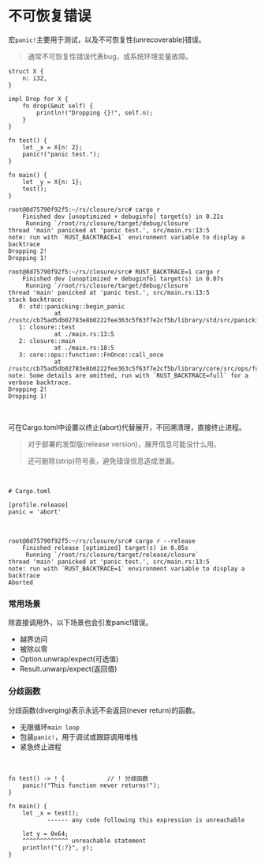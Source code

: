 # 不可恢复错误

宏`panic!`主要用于测试，以及不可恢复性(unrecoverable)错误。

> 通常不可恢复性错误代表bug，或系统环境变量故障。

```
struct X {
    n: i32,
}

impl Drop for X {
    fn drop(&mut self) {
        println!("Dropping {}!", self.n);
    }
}

fn test() {
    let _x = X{n: 2};
    panic!("panic test.");
}

fn main() {
    let _y = X{n: 1};
    test();
}
```

```
root@8d75790f92f5:~/rs/closure/src# cargo r
    Finished dev [unoptimized + debuginfo] target(s) in 0.21s
     Running `/root/rs/closure/target/debug/closure`
thread 'main' panicked at 'panic test.', src/main.rs:13:5
note: run with `RUST_BACKTRACE=1` environment variable to display a backtrace
Dropping 2!
Dropping 1!
```

```
root@8d75790f92f5:~/rs/closure/src# RUST_BACKTRACE=1 cargo r
    Finished dev [unoptimized + debuginfo] target(s) in 0.07s
     Running `/root/rs/closure/target/debug/closure`
thread 'main' panicked at 'panic test.', src/main.rs:13:5
stack backtrace:
   0: std::panicking::begin_panic
             at /rustc/cb75ad5db02783e8b0222fee363c5f63f7e2cf5b/library/std/src/panicking.rs:519:12
   1: closure::test
             at ./main.rs:13:5
   2: closure::main
             at ./main.rs:18:5
   3: core::ops::function::FnOnce::call_once
             at /rustc/cb75ad5db02783e8b0222fee363c5f63f7e2cf5b/library/core/src/ops/function.rs:227:5
note: Some details are omitted, run with `RUST_BACKTRACE=full` for a verbose backtrace.
Dropping 2!
Dropping 1!
```

&nbsp;
&nbsp;

可在Cargo.toml中设置以终止(abort)代替展开，不回溯清理，直接终止进程。

> 对于部署的发型版(release version)，展开信息可能没什么用。
>
> 还可删除(strip)符号表，避免错误信息造成泄漏。

&nbsp;

```
# Cargo.toml

[profile.release]
panic = 'abort'
```
&nbsp;

```
root@8d75790f92f5:~/rs/closure/src# cargo r --release
    Finished release [optimized] target(s) in 0.05s
     Running `/root/rs/closure/target/release/closure`
thread 'main' panicked at 'panic test.', src/main.rs:13:5
note: run with `RUST_BACKTRACE=1` environment variable to display a backtrace
Aborted
```

### 常用场景

除直接调用外，以下场景也会引发panic!错误。

* 越界访问
* 被除以零
* Option.unwrap/expect(可选值)
* Result.unwarp/expect(返回值)

### 分歧函数

分歧函数(diverging)表示永远不会返回(never return)的函数。

* 无限循环`main loop`
* 包装`panic!`，用于调试或跟踪调用堆栈
* 紧急终止进程

&nbsp;

```
fn test() -> ! {            // ! 分歧函数
    panic!("This function never returns!");
}

fn main() {
    let _x = test();
           ------ any code following this expression is unreachable 

    let y = 0x64;
    ^^^^^^^^^^^^^ unreachable statement
    println!("{:?}", y);
}
```